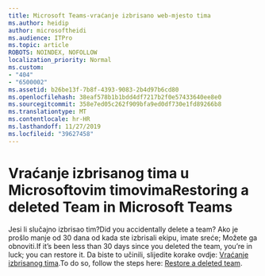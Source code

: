 ```yaml
---
title: Microsoft Teams-vraćanje izbrisano web-mjesto tima
ms.author: heidip
author: microsoftheidi
ms.audience: ITPro
ms.topic: article
ROBOTS: NOINDEX, NOFOLLOW
localization_priority: Normal
ms.custom:
- "404"
- "6500002"
ms.assetid: b26be13f-7b8f-4393-9083-2b4d97b6cd80
ms.openlocfilehash: 38eaf578b1b1bdd4df7217b2f0e57433640ee8e0
ms.sourcegitcommit: 358e7ed05c262f909bfa9ed0df730e1fd89266b8
ms.translationtype: MT
ms.contentlocale: hr-HR
ms.lasthandoff: 11/27/2019
ms.locfileid: "39627458"
---
```

# <a name="restoring-a-deleted-team-in-microsoft-teams"></a><span data-ttu-id="9cd60-102">Vraćanje izbrisanog tima u Microsoftovim timovima</span><span class="sxs-lookup"><span data-stu-id="9cd60-102">Restoring a deleted Team in Microsoft Teams</span></span>

<span data-ttu-id="9cd60-103">Jesi li slučajno izbrisao tim?</span><span class="sxs-lookup"><span data-stu-id="9cd60-103">Did you accidentally delete a team?</span></span> <span data-ttu-id="9cd60-104">Ako je prošlo manje od 30 dana od kada ste izbrisali ekipu, imate sreće; Možete ga obnoviti.</span><span class="sxs-lookup"><span data-stu-id="9cd60-104">If it’s been less than 30 days since you deleted the team, you’re in luck; you can restore it.</span></span> <span data-ttu-id="9cd60-105">Da biste to učinili, slijedite korake ovdje: [Vraćanje izbrisanog tima](https://docs.microsoft.com/microsoftteams/archive-or-delete-a-team#restore-a-deleted-team).</span><span class="sxs-lookup"><span data-stu-id="9cd60-105">To do so, follow the steps here: [Restore a deleted team](https://docs.microsoft.com/microsoftteams/archive-or-delete-a-team#restore-a-deleted-team).</span></span>
